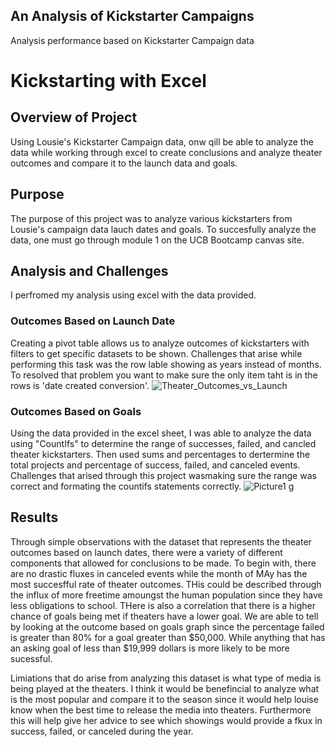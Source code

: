 ## An Analysis of Kickstarter Campaigns
Analysis performance based on Kickstarter Campaign data

# Kickstarting with Excel

## Overview of Project
  Using Lousie's Kickstarter Campaign data, onw qill be able to analyze the data while working through excel to create conclusions and analyze theater outcomes and compare it to the launch data and goals. 

## Purpose
The purpose of this project was to analyze various kickstarters from Lousie's campaign data   lauch dates and goals. To succesfully analyze the data, one must go through module 1 on the UCB Bootcamp canvas site. 

## Analysis and Challenges
I perfromed my analysis using excel with the data provided. 

### Outcomes Based on Launch Date
Creating a pivot table allows us to analyze outcomes of kickstarters with filters to get specific datasets to be shown. Challenges that arise while performing this task was the row lable showing as years instead of months. To resolved that problem you want to make sure the only item taht is in the rows is 'date created conversion'. 
![Theater_Outcomes_vs_Launch](https://user-images.githubusercontent.com/99621092/153825952-381d491e-39d4-4811-9eb4-81b13356cc12.png)

### Outcomes Based on Goals
Using the data provided in the excel sheet, I was able to analyze the data using "CountIfs" to determine the range of successes, failed, and cancled theater kickstarters. Then used sums and percentages to dertermine the total projects and percentage of success, failed, and canceled events. Challenges that arised through this project wasmaking sure the range was correct and formating the countifs statements correctly. 
![Picture1 g](https://user-images.githubusercontent.com/99621092/153826008-86b87cfe-34e2-4825-80f3-650e61598206.png)

## Results

Through simple observations with the dataset that represents the theater outcomes based on launch dates, there were a variety of different components that allowed for conclusions to be made. To begin with, there are no drastic fluxes in canceled events while the month of MAy has the most succesfful rate of theater outcomes. THis could be described through the influx of more freetime amoungst the human population since they have less obligations to school. THere is also a correlation that there is a higher chance of goals being met if theaters have a lower goal. We are able to tell by looking at the outcome based on goals graph since the percentage failed is greater than 80% for a goal greater than $50,000. While anything that has an asking goal of less than $19,999 dollars is more likely to be more sucessful. 

Limiations that do arise from analyzing this dataset is what type of media is being played at the theaters. I think it would be benefincial to analyze what is the most popular and compare it to the season since it would help louise know when the best time to release the media into theaters. Furthermore this will help give her advice to see which showings would provide a fkux in success, failed, or canceled during the year. 


